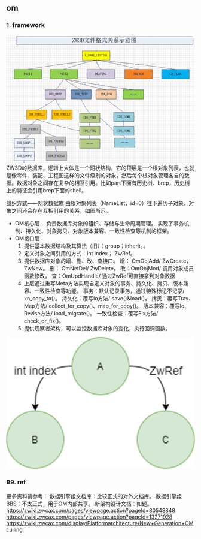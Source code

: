 ## om

### 1. framework
![alt text](_imgs/2_om_image.png)
ZW3D的数据库，逻辑上大体是一个网状结构，它的顶层是一个根对象列表，也就是像零件、装配、工程图这样的文件级别的对象，然后每个根对象管理各自的数据。数据对象之间存在复杂的相互引用。比如part下面有历史树、brep，历史树上的特征会引用brep下面的shell。

组织方式——网状数据库
由根对象列表（NameList，id=0）往下遍历子对象，对象之间还会存在互相引用的关系，如图所示。

* OM核心层：
    负责数据库对象的组织、存储与生命周期管理。
    实现了事务机制、持久化、对象拷贝、对象版本兼容、一致性检查等机制的框架。
* OM接口层：
    1. 提供基本数据结构及其算法（旧）：group；inherit。。
    2. 定义对象之间引用的方式：int index； ZwRef<T>。
    3. 提供数据库对象的增、删、改、查接口。
        增： OmObjAdd/ ZwCreate，ZwNew。
        删： OmNetDel/ ZwDelete。
        改：OmObjMod/ 调用对象成员函数修改。
        查：OmUpdHandle/ 通过ZwRef可直接拿到对象数据
    4. 上层通过重写Meta方法实现自定义对象的事务、持久化、拷贝、版本兼容、一致性检查等功能。
        事务：默认记录事务，通过特殊标记不记录/ xn_copy_to()。
        持久化：覆写Io方法/ save()&load()。
        拷贝：覆写Trav、Map方法/ collect_for_copy()、map_for_copy()。
        版本兼容：覆写Io、Revise方法/ load_migrate()。
        一致性检查：覆写Fix方法/ check_or_fix()。
    5. 提供观察者架构，可以监控数据库对象的变化，执行回调函数。

![alt text](_imgs/2_om_image-1.png)


### 99. ref
更多资料请参考：
数据引擎组文档库：比较正式的对外文档库。
数据引擎组BBS：不太正式，用于OM内部共享。
新架构设计文档：如题。
https://zwiki.zwcax.com/pages/viewpage.action?pageId=80548848
https://zwiki.zwcax.com/pages/viewpage.action?pageId=13271928
https://zwiki.zwcax.com/display/Platformarchitecture/New+Generation+OM
culling